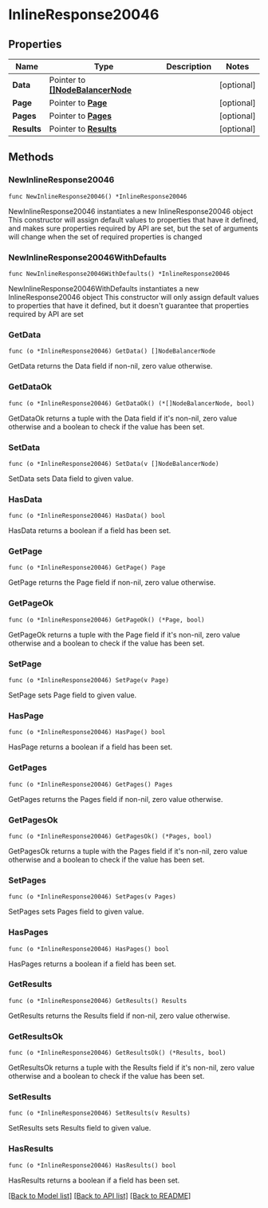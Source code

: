 # InlineResponse20046

## Properties

Name | Type | Description | Notes
------------ | ------------- | ------------- | -------------
**Data** | Pointer to [**[]NodeBalancerNode**](NodeBalancerNode.md) |  | [optional] 
**Page** | Pointer to [**Page**](Page.md) |  | [optional] 
**Pages** | Pointer to [**Pages**](Pages.md) |  | [optional] 
**Results** | Pointer to [**Results**](Results.md) |  | [optional] 

## Methods

### NewInlineResponse20046

`func NewInlineResponse20046() *InlineResponse20046`

NewInlineResponse20046 instantiates a new InlineResponse20046 object
This constructor will assign default values to properties that have it defined,
and makes sure properties required by API are set, but the set of arguments
will change when the set of required properties is changed

### NewInlineResponse20046WithDefaults

`func NewInlineResponse20046WithDefaults() *InlineResponse20046`

NewInlineResponse20046WithDefaults instantiates a new InlineResponse20046 object
This constructor will only assign default values to properties that have it defined,
but it doesn't guarantee that properties required by API are set

### GetData

`func (o *InlineResponse20046) GetData() []NodeBalancerNode`

GetData returns the Data field if non-nil, zero value otherwise.

### GetDataOk

`func (o *InlineResponse20046) GetDataOk() (*[]NodeBalancerNode, bool)`

GetDataOk returns a tuple with the Data field if it's non-nil, zero value otherwise
and a boolean to check if the value has been set.

### SetData

`func (o *InlineResponse20046) SetData(v []NodeBalancerNode)`

SetData sets Data field to given value.

### HasData

`func (o *InlineResponse20046) HasData() bool`

HasData returns a boolean if a field has been set.

### GetPage

`func (o *InlineResponse20046) GetPage() Page`

GetPage returns the Page field if non-nil, zero value otherwise.

### GetPageOk

`func (o *InlineResponse20046) GetPageOk() (*Page, bool)`

GetPageOk returns a tuple with the Page field if it's non-nil, zero value otherwise
and a boolean to check if the value has been set.

### SetPage

`func (o *InlineResponse20046) SetPage(v Page)`

SetPage sets Page field to given value.

### HasPage

`func (o *InlineResponse20046) HasPage() bool`

HasPage returns a boolean if a field has been set.

### GetPages

`func (o *InlineResponse20046) GetPages() Pages`

GetPages returns the Pages field if non-nil, zero value otherwise.

### GetPagesOk

`func (o *InlineResponse20046) GetPagesOk() (*Pages, bool)`

GetPagesOk returns a tuple with the Pages field if it's non-nil, zero value otherwise
and a boolean to check if the value has been set.

### SetPages

`func (o *InlineResponse20046) SetPages(v Pages)`

SetPages sets Pages field to given value.

### HasPages

`func (o *InlineResponse20046) HasPages() bool`

HasPages returns a boolean if a field has been set.

### GetResults

`func (o *InlineResponse20046) GetResults() Results`

GetResults returns the Results field if non-nil, zero value otherwise.

### GetResultsOk

`func (o *InlineResponse20046) GetResultsOk() (*Results, bool)`

GetResultsOk returns a tuple with the Results field if it's non-nil, zero value otherwise
and a boolean to check if the value has been set.

### SetResults

`func (o *InlineResponse20046) SetResults(v Results)`

SetResults sets Results field to given value.

### HasResults

`func (o *InlineResponse20046) HasResults() bool`

HasResults returns a boolean if a field has been set.


[[Back to Model list]](../README.md#documentation-for-models) [[Back to API list]](../README.md#documentation-for-api-endpoints) [[Back to README]](../README.md)


